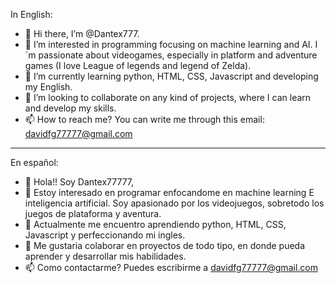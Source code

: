 In English:
- 👋 Hi there, I’m @Dantex777.
- 👀 I’m interested in programming focusing on machine learning and AI. I´m passionate about videogames, especially in platform and adventure games (I love League of legends and legend of Zelda).
- 🌱 I’m currently learning python, HTML, CSS, Javascript and developing my English.
- 💞️ I’m looking to collaborate on any kind of projects, where I can learn and develop my skills.
- 📫 How to reach me? You can write me through this email: davidfg77777@gmail.com

***************************************************************************************************************************************
En español:
- 👋 Hola!! Soy Dantex77777,
- 👀 Estoy interesado en programar enfocandome en machine learning E inteligencia artificial. Soy apasionado por los videojuegos, sobretodo los juegos de plataforma y aventura.
- 🌱 Actualmente me encuentro aprendiendo python, HTML, CSS, Javascript y perfeccionando mi ingles.
- 💞️ Me gustaria colaborar en proyectos de todo tipo, en donde pueda aprender y desarrollar mis habilidades.
- 📫 Como contactarme? Puedes escribirme a davidfg77777@gmail.com 


<!---
Dantex777/Dantex777 is a ✨ special ✨ repository because its `README.md` (this file) appears on your GitHub profile.
You can click the Preview link to take a look at your changes.
--->
